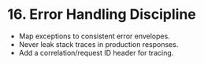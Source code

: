 # 16. Error Handling Discipline

- Map exceptions to consistent error envelopes.
- Never leak stack traces in production responses.
- Add a correlation/request ID header for tracing.
